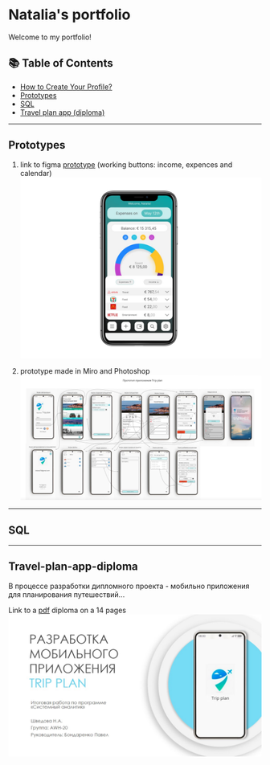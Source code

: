 <h1>Natalia's portfolio</h1>

Welcome to my portfolio!
## 📚 Table of Contents
- [How to Create Your Profile?](#how-to-create-your-profile)
- [Prototypes](#Prototypes)
- [SQL](#SQL)
- [Travel plan app (diploma)](#Travel-plan-app-diploma)



___

## Prototypes
1. link to figma <a href="https://www.figma.com/proto/fKyYFi0qrNkGeUYZLYyP6y/%D0%9F%D1%80%D0%BE%D1%82%D0%BE%D1%82%D0%B8%D0%BF?node-id=2-3&scaling=scale-down&page-id=1%3A2&starting-point-node-id=2%3A3&mode=design&t=d8PeZjRUUQvIGgCz-1" target="_blank">prototype</a> (working buttons: income, expences and calendar)
![Screenshot of a home screen](figma.jpg)

2. prototype made in Miro and Photoshop
![Screenshot](prototype_diploma.jpg)
___

## SQL

___

## Travel-plan-app-diploma
В процессе разработки дипломного проекта - мобильно приложения для планирования путешествий...

Link to a [pdf](https://github.com/nataliashved/portfolio/blob/7d7978b8157ae4e6478324dbeb71b38c5bbcc0b4/%D0%9F%D1%80%D0%B5%D0%B7%D0%B5%D0%BD%D1%82%D0%B0%D1%86%D0%B8%D1%8F%20%D0%94%D0%B8%D0%BF%D0%BB%D0%BE%D0%BC.pptx.pdf) diploma on a 14 pages
![Screenshot](diploma_title.jpg)
